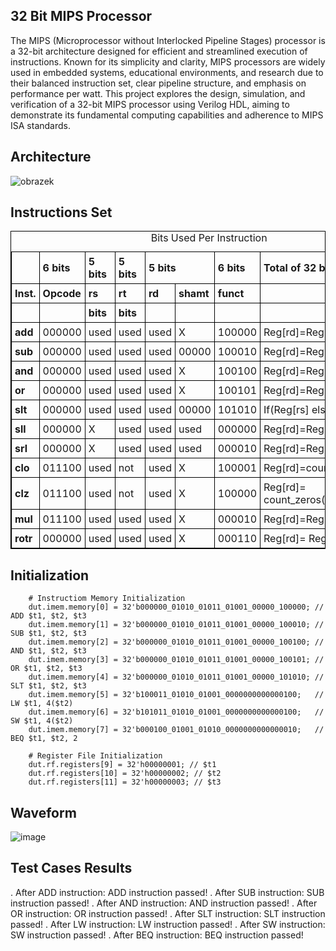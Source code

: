 ## 32 Bit MIPS Processor
The MIPS (Microprocessor without Interlocked Pipeline Stages) processor is a 32-bit architecture designed for efficient and streamlined execution of instructions. 
Known for its simplicity and clarity, MIPS processors are widely used in embedded systems, educational environments,
and research due to their balanced instruction set, clear pipeline structure, and emphasis on performance per watt.
This project explores the design, simulation, and verification of a 32-bit MIPS processor using Verilog HDL, aiming to demonstrate its fundamental computing capabilities and adherence to MIPS ISA standards.

## Architecture

![obrazek](https://github.com/faatthy/32-bit-MIPS-Processor/assets/110846097/86bc9175-4ae6-46ae-8b94-4609f5d394fa)

## Instructions Set

<!DOCTYPE html>
<html>
<head>
<style>
  table, th, td {
    border: 1px solid black;
    border-collapse: collapse;
  }
  th, td {
    padding: 5px;
    text-align: left;
  }
</style>
</head>
<body>

<table style="width:100%">
  <caption>Bits Used Per Instruction</caption>
  <tr>
    <th></th>
    <th>6 bits</th>
    <th>5 bits</th>
    <th>5 bits</th>
    <th colspan="2">5 bits</th>
    <th>6 bits</th>
    <th>Total of 32 bits</th>
  </tr>
  <tr>
    <th>Inst.</th>
    <th>Opcode</th>
    <th>rs</th>
    <th>rt</th>
    <th>rd</th>
    <th>shamt</th>
    <th>funct</th>
    <th></th>
  </tr>
  <tr>
    <th></th>
    <th></th>
    <th>bits</th>
    <th>bits</th>
    <th></th>
    <th></th>
    <th></th>
    <th></th>
  </tr>
  <tr>
    <th>add</th>
    <td>000000</td>
    <td>used</td>
    <td>used</td>
    <td>used</td>
    <td>X</td>
    <td>100000</td>
    <td>Reg[rd]=Reg[rs]+Reg[rt]</td>
  </tr>
  <tr>
    <th>sub</th>
    <td>000000</td>
    <td>used</td>
    <td>used</td>
    <td>used</td>
    <td>00000</td>
    <td>100010</td>
    <td>Reg[rd]=Reg[rs]-Reg[rt]</td>
  </tr>
  <tr>
    <th>and</th>
    <td>000000</td>
    <td>used</td>
    <td>used</td>
    <td>used</td>
    <td>X</td>
    <td>100100</td>
    <td>Reg[rd]=Reg[rs] and Reg[rt]</td>
  </tr>
  <tr>
    <th>or</th>
    <td>000000</td>
    <td>used</td>
    <td>used</td>
    <td>used</td>
    <td>X</td>
    <td>100101</td>
    <td>Reg[rd]=Reg[rs] or Reg[rt]</td>
  </tr>
  <tr>
    <th>slt</th>
    <td>000000</td>
    <td>used</td>
    <td>used</td>
    <td>used</td>
    <td>00000</td>
    <td>101010</td>
    <td>If(Reg[rs]<Reg[rt]) Reg[rd]=1  <br>
    else 0</td>
  </tr>
  <tr>
    <th>sll</th>
    <td>000000</td>
    <td>X</td>
    <td>used</td>
    <td>used</td>
    <td>used</td>
    <td>000000</td>
    <td>Reg[rd]=Reg[rs]<<shamt</td>
  </tr>
  <tr>
    <th>srl</th>
    <td>000000</td>
    <td>X</td>
    <td>used</td>
    <td>used</td>
    <td>used</td>
    <td>000010</td>
    <td>Reg[rd]=Reg[rs]>>shamt</td>
  </tr>
  <tr>
    <th>clo</th>
    <td>011100</td>
    <td>used</td>
    <td>not</td>
    <td>used</td>
    <td>X</td>
    <td>100001</td>
    <td>Reg[rd]=count_ones(Reg[rs])</td>
  </tr>
  <tr>
    <th>clz</th>
    <td>011100</td>
    <td>used</td>
    <td>not</td>
    <td>used</td>
    <td>X</td>
    <td>100000</td>
    <td>Reg[rd]= count_zeros(Reg[rs])</td>
  </tr>
  <tr>
    <th>mul</th>
    <td>011100</td>
    <td>used</td>
    <td>used</td>
    <td>used</td>
    <td>X</td>
    <td>000010</td>
    <td>Reg[rd]=Reg[rs]*Reg[rt]</td>
  </tr>
  <tr>
    <th>rotr</th>
    <td>000000</td>
    <td>used</td>
    <td>used</td>
    <td>used</td>
    <td>X</td>
    <td>000110</td>
    <td>Reg[rd]= Reg[rt] <br>
</table>

</body>
</html>

## Initialization
        # Instructiom Memory Initialization 
        dut.imem.memory[0] = 32'b000000_01010_01011_01001_00000_100000; // ADD $t1, $t2, $t3
        dut.imem.memory[1] = 32'b000000_01010_01011_01001_00000_100010; // SUB $t1, $t2, $t3
        dut.imem.memory[2] = 32'b000000_01010_01011_01001_00000_100100; // AND $t1, $t2, $t3
        dut.imem.memory[3] = 32'b000000_01010_01011_01001_00000_100101; // OR $t1, $t2, $t3
        dut.imem.memory[4] = 32'b000000_01010_01011_01001_00000_101010; // SLT $t1, $t2, $t3
        dut.imem.memory[5] = 32'b100011_01010_01001_0000000000000100;   // LW $t1, 4($t2)
        dut.imem.memory[6] = 32'b101011_01010_01001_0000000000000100;   // SW $t1, 4($t2)
        dut.imem.memory[7] = 32'b000100_01001_01010_0000000000000010;   // BEQ $t1, $t2, 2

        # Register File Initialization 
        dut.rf.registers[9] = 32'h00000001; // $t1
        dut.rf.registers[10] = 32'h00000002; // $t2
        dut.rf.registers[11] = 32'h00000003; // $t3
## Waveform

![image](https://github.com/faatthy/32-bit-MIPS-Processor/assets/110846097/10c4d3d3-ae0a-42ef-87fd-a529d17f97d2)

## Test Cases Results

. After ADD instruction:                     ADD instruction passed!
. After SUB instruction:                     SUB instruction passed!
. After AND instruction:                     AND instruction passed!
. After OR instruction:                      OR instruction passed!
. After SLT instruction:                     SLT instruction passed!
. After LW instruction:                      LW instruction passed!
. After SW instruction:                      SW instruction passed!
. After BEQ instruction:                     BEQ instruction passed!
